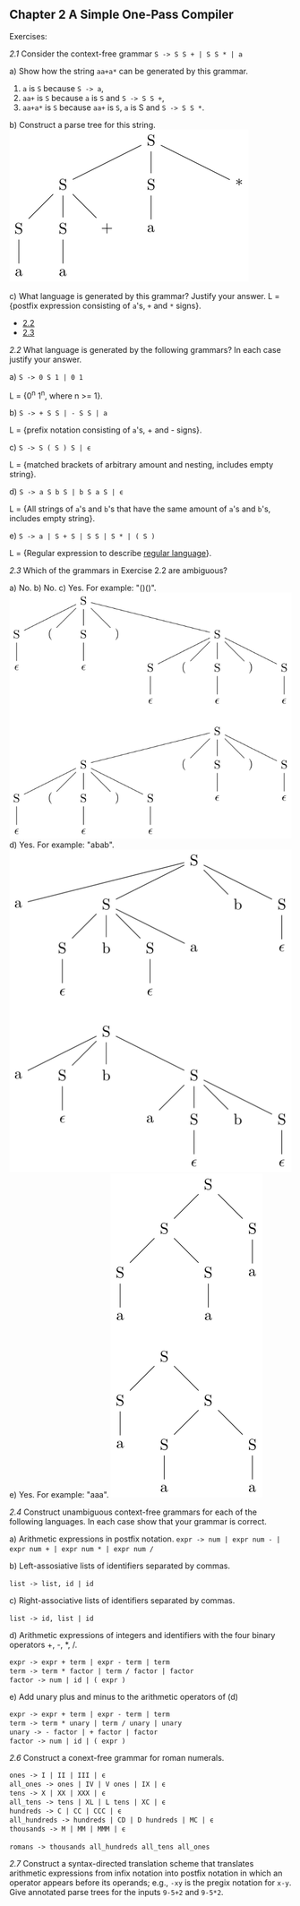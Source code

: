 ## Chapter 2 A Simple One-Pass Compiler

Exercises:

*2.1* Consider the context-free grammar `S -> S S + | S S * | a`

a) Show how the string `aa+a*` can be generated by this grammar.
1. `a` is `S` because `S -> a`,
2. `aa+` is `S` because `a` is `S` and `S -> S S +`,
3. `aa+a*` is `S` because `aa+` is `S`, `a` is S and `S -> S S *`.

b) Construct a parse tree for this string.
![2.1.b](./img/2.1.b.png)

c) What language is generated by this grammar? Justify your answer.
L = {postfix expression consisting of `a`'s, `+` and `*` signs}.

* [2.2](./2.2/2.2.md)
* [2.3](./2.3/2.3.md)

*2.2* What language is generated by the following grammars?
In each case justify your answer.

a) `S -> 0 S 1 | 0 1`

L = {0<sup>n</sup> 1<sup>n</sup>, where n >= 1}.

b) `S -> + S S | - S S | a`

L = {prefix notation consisting of `a`'s, + and - signs}.

c) `S -> S ( S ) S | ϵ`

L = {matched brackets of arbitrary amount and nesting, includes empty string}.

d) `S -> a S b S | b S a S | ϵ`

L = {All strings of `a`'s and `b`'s that have the same amount of `a`'s and `b`'s, includes empty string}.

e) `S -> a | S + S | S S | S * | ( S )`

L = {Regular expression to describe [regular language](https://en.wikipedia.org/wiki/Regular_language)}.

*2.3* Which of the grammars in Exercise 2.2 are ambiguous?

a) No.
b) No.
c) Yes. For example: "()()".
![2.3.c](./img/2.3.c.png)
d) Yes. For example: "abab".
![2.3.d](./img/2.3.d.png)
e) Yes. For example: "aaa".
![2.3.e](./img/2.3.e.png)

*2.4* Construct unambiguous context-free grammars for each of the following
languages. In each case show that your grammar is correct.

a) Arithmetic expressions in postfix notation.
`expr -> num | expr num - | expr num + | expr num * | expr num /`

b) Left-assosiative lists of identifiers separated by commas.

`list -> list, id | id`

c) Right-associative lists of identifiers separated by commas.

`list -> id, list | id`

d) Arithmetic expressions of integers and identifiers with the four binary
operators +, -, *, /.

```
expr -> expr + term | expr - term | term
term -> term * factor | term / factor | factor
factor -> num | id | ( expr )
```

e) Add unary plus and minus to the arithmetic operators of (d)

```
expr -> expr + term | expr - term | term
term -> term * unary | term / unary | unary
unary -> - factor | + factor | factor
factor -> num | id | ( expr )
```

*2.6* Construct a conext-free grammar for roman numerals.

```
ones -> I | II | III | ϵ
all_ones -> ones | IV | V ones | IX | ϵ
tens -> X | XX | XXX | ϵ
all_tens -> tens | XL | L tens | XC | ϵ
hundreds -> C | CC | CCC | ϵ
all_hundreds -> hundreds | CD | D hundreds | MC | ϵ
thousands -> M | MM | MMM | ϵ

romans -> thousands all_hundreds all_tens all_ones
```

*2.7* Construct a syntax-directed translation scheme that translates arithmetic
expressions from infix notation into postfix notation in which an operator
appears before its operands; e.g., `-xy` is the pregix notation for `x-y`.
Give annotated parse trees for the inputs `9-5+2` and `9-5*2`.